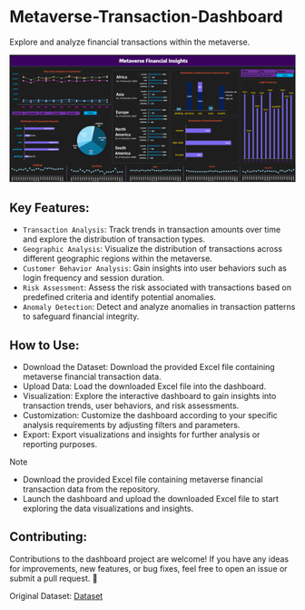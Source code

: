 # Metaverse-Transaction-Dashboard
Explore and analyze financial transactions within the metaverse.

![Dashboard](https://github.com/LuthfiNassir/Metaverse-Transaction-Dashboard/blob/main/Dashboard_ss.png)

## Key Features:
- `Transaction Analysis`: Track trends in transaction amounts over time and explore the distribution of transaction types.
- `Geographic Analysis`: Visualize the distribution of transactions across different geographic regions within the metaverse.
- `Customer Behavior Analysis`: Gain insights into user behaviors such as login frequency and session duration.
- `Risk Assessment`: Assess the risk associated with transactions based on predefined criteria and identify potential anomalies.
- `Anomaly Detection`: Detect and analyze anomalies in transaction patterns to safeguard financial integrity.

## How to Use:
- Download the Dataset: Download the provided Excel file containing metaverse financial transaction data.
- Upload Data: Load the downloaded Excel file into the dashboard.
- Visualization: Explore the interactive dashboard to gain insights into transaction trends, user behaviors, and risk assessments.
- Customization: Customize the dashboard according to your specific analysis requirements by adjusting filters and parameters.
- Export: Export visualizations and insights for further analysis or reporting purposes.

> [!NOTE]
> - Download the provided Excel file containing metaverse financial transaction data from the repository.
> - Launch the dashboard and upload the downloaded Excel file to start exploring the data visualizations and insights.

## Contributing:
Contributions to the dashboard project are welcome! If you have any ideas for improvements, new features, or bug fixes, feel free to open an issue or submit a pull request. &#x1F917;

Original Dataset: [Dataset](https://www.kaggle.com/datasets/faizaniftikharjanjua/metaverse-financial-transactions-dataset)
